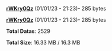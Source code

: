 [**rWKry0Qz**](/data/rWKry0Qz.txt) (01/01/23 - 21:23)- 285 bytes

[**rWKry0Qz**](/data/rWKry0Qz.txt) (01/01/23 - 21:23)- 285 bytes

**Total Datas**: 2529

**Total Size**: 16.33 MB / 16.3 MB